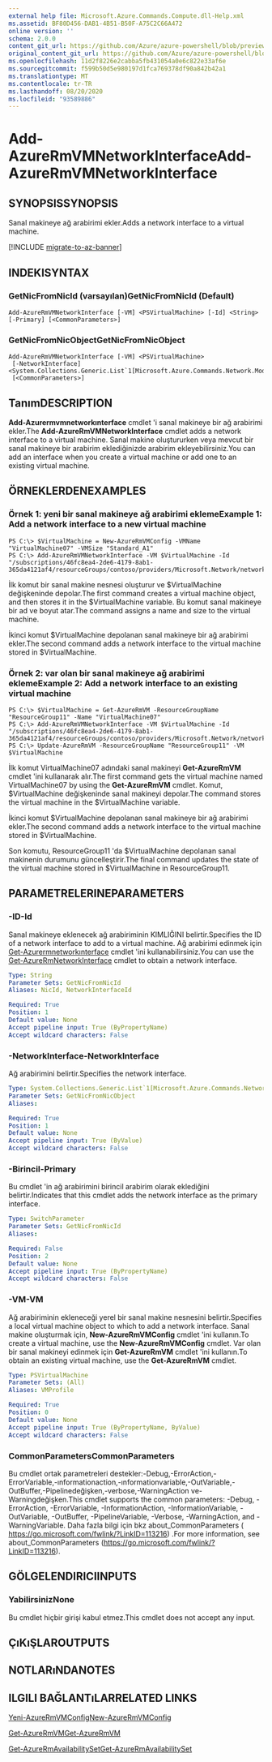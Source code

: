```yaml
---
external help file: Microsoft.Azure.Commands.Compute.dll-Help.xml
ms.assetid: BF80D456-DAB1-4B51-B50F-A75C2C66A472
online version: ''
schema: 2.0.0
content_git_url: https://github.com/Azure/azure-powershell/blob/preview/src/ResourceManager/Compute/Stack/Commands.Compute/help/Add-AzureRmVMNetworkInterface.md
original_content_git_url: https://github.com/Azure/azure-powershell/blob/preview/src/ResourceManager/Compute/Stack/Commands.Compute/help/Add-AzureRmVMNetworkInterface.md
ms.openlocfilehash: 11d2f8226e2cabba5fb431054a0e6c822e33af6e
ms.sourcegitcommit: f599b50d5e980197d1fca769378df90a842b42a1
ms.translationtype: MT
ms.contentlocale: tr-TR
ms.lasthandoff: 08/20/2020
ms.locfileid: "93589886"
---
```

# <span data-ttu-id="2a732-101">Add-AzureRmVMNetworkInterface</span><span class="sxs-lookup"><span data-stu-id="2a732-101">Add-AzureRmVMNetworkInterface</span></span>

## <span data-ttu-id="2a732-102">SYNOPSIS</span><span class="sxs-lookup"><span data-stu-id="2a732-102">SYNOPSIS</span></span>
<span data-ttu-id="2a732-103">Sanal makineye ağ arabirimi ekler.</span><span class="sxs-lookup"><span data-stu-id="2a732-103">Adds a network interface to a virtual machine.</span></span>

[!INCLUDE [migrate-to-az-banner](../../includes/migrate-to-az-banner.md)]

## <span data-ttu-id="2a732-104">INDEKI</span><span class="sxs-lookup"><span data-stu-id="2a732-104">SYNTAX</span></span>

### <span data-ttu-id="2a732-105">GetNicFromNicId (varsayılan)</span><span class="sxs-lookup"><span data-stu-id="2a732-105">GetNicFromNicId (Default)</span></span>
```
Add-AzureRmVMNetworkInterface [-VM] <PSVirtualMachine> [-Id] <String> [-Primary] [<CommonParameters>]
```

### <span data-ttu-id="2a732-106">GetNicFromNicObject</span><span class="sxs-lookup"><span data-stu-id="2a732-106">GetNicFromNicObject</span></span>
```
Add-AzureRmVMNetworkInterface [-VM] <PSVirtualMachine>
 [-NetworkInterface] <System.Collections.Generic.List`1[Microsoft.Azure.Commands.Network.Models.PSNetworkInterface]>
 [<CommonParameters>]
```

## <span data-ttu-id="2a732-107">Tanım</span><span class="sxs-lookup"><span data-stu-id="2a732-107">DESCRIPTION</span></span>
<span data-ttu-id="2a732-108">**Add-Azurermvmnetworkınterface** cmdlet 'i sanal makineye bir ağ arabirimi ekler.</span><span class="sxs-lookup"><span data-stu-id="2a732-108">The **Add-AzureRmVMNetworkInterface** cmdlet adds a network interface to a virtual machine.</span></span>
<span data-ttu-id="2a732-109">Sanal makine oluştururken veya mevcut bir sanal makineye bir arabirim eklediğinizde arabirim ekleyebilirsiniz.</span><span class="sxs-lookup"><span data-stu-id="2a732-109">You can add an interface when you create a virtual machine or add one to an existing virtual machine.</span></span>

## <span data-ttu-id="2a732-110">ÖRNEKLERDEN</span><span class="sxs-lookup"><span data-stu-id="2a732-110">EXAMPLES</span></span>

### <span data-ttu-id="2a732-111">Örnek 1: yeni bir sanal makineye ağ arabirimi ekleme</span><span class="sxs-lookup"><span data-stu-id="2a732-111">Example 1: Add a network interface to a new virtual machine</span></span>
```
PS C:\> $VirtualMachine = New-AzureRmVMConfig -VMName "VirtualMachine07" -VMSize "Standard_A1" 
PS C:\> Add-AzureRmVMNetworkInterface -VM $VirtualMachine -Id "/subscriptions/46fc8ea4-2de6-4179-8ab1-365da4121af4/resourceGroups/contoso/providers/Microsoft.Network/networkInterfaces/sshNIC"
```

<span data-ttu-id="2a732-112">İlk komut bir sanal makine nesnesi oluşturur ve $VirtualMachine değişkeninde depolar.</span><span class="sxs-lookup"><span data-stu-id="2a732-112">The first command creates a virtual machine object, and then stores it in the $VirtualMachine variable.</span></span>
<span data-ttu-id="2a732-113">Bu komut sanal makineye bir ad ve boyut atar.</span><span class="sxs-lookup"><span data-stu-id="2a732-113">The command assigns a name and size to the virtual machine.</span></span>

<span data-ttu-id="2a732-114">İkinci komut $VirtualMachine depolanan sanal makineye bir ağ arabirimi ekler.</span><span class="sxs-lookup"><span data-stu-id="2a732-114">The second command adds a network interface to the virtual machine stored in $VirtualMachine.</span></span>

### <span data-ttu-id="2a732-115">Örnek 2: var olan bir sanal makineye ağ arabirimi ekleme</span><span class="sxs-lookup"><span data-stu-id="2a732-115">Example 2: Add a network interface to an existing virtual machine</span></span>
```
PS C:\> $VirtualMachine = Get-AzureRmVM -ResourceGroupName "ResourceGroup11" -Name "VirtualMachine07"
PS C:\> Add-AzureRmVMNetworkInterface -VM $VirtualMachine -Id "/subscriptions/46fc8ea4-2de6-4179-8ab1-365da4121af4/resourceGroups/contoso/providers/Microsoft.Network/networkInterfaces/sshNIC"
PS C:\> Update-AzureRmVM -ResourceGroupName "ResourceGroup11" -VM $VirtualMachine
```

<span data-ttu-id="2a732-116">İlk komut VirtualMachine07 adındaki sanal makineyi **Get-AzureRmVM** cmdlet 'ini kullanarak alır.</span><span class="sxs-lookup"><span data-stu-id="2a732-116">The first command gets the virtual machine named VirtualMachine07 by using the **Get-AzureRmVM** cmdlet.</span></span>
<span data-ttu-id="2a732-117">Komut, $VirtualMachine değişkeninde sanal makineyi depolar.</span><span class="sxs-lookup"><span data-stu-id="2a732-117">The command stores the virtual machine in the $VirtualMachine variable.</span></span>

<span data-ttu-id="2a732-118">İkinci komut $VirtualMachine depolanan sanal makineye bir ağ arabirimi ekler.</span><span class="sxs-lookup"><span data-stu-id="2a732-118">The second command adds a network interface to the virtual machine stored in $VirtualMachine.</span></span>

<span data-ttu-id="2a732-119">Son komutu, ResourceGroup11 'da $VirtualMachine depolanan sanal makinenin durumunu güncelleştirir.</span><span class="sxs-lookup"><span data-stu-id="2a732-119">The final command updates the state of the virtual machine stored in $VirtualMachine in ResourceGroup11.</span></span>

## <span data-ttu-id="2a732-120">PARAMETRELERINE</span><span class="sxs-lookup"><span data-stu-id="2a732-120">PARAMETERS</span></span>

### <span data-ttu-id="2a732-121">-ID</span><span class="sxs-lookup"><span data-stu-id="2a732-121">-Id</span></span>
<span data-ttu-id="2a732-122">Sanal makineye eklenecek ağ arabiriminin KIMLIĞINI belirtir.</span><span class="sxs-lookup"><span data-stu-id="2a732-122">Specifies the ID of a network interface to add to a virtual machine.</span></span>
<span data-ttu-id="2a732-123">Ağ arabirimi edinmek için [Get-Azurermnetworkınterface](/powershell/module/azurerm.network/get-azurermnetworkinterface) cmdlet 'ini kullanabilirsiniz.</span><span class="sxs-lookup"><span data-stu-id="2a732-123">You can use the [Get-AzureRmNetworkInterface](/powershell/module/azurerm.network/get-azurermnetworkinterface) cmdlet to obtain a network interface.</span></span>

```yaml
Type: String
Parameter Sets: GetNicFromNicId
Aliases: NicId, NetworkInterfaceId

Required: True
Position: 1
Default value: None
Accept pipeline input: True (ByPropertyName)
Accept wildcard characters: False
```

### <span data-ttu-id="2a732-124">-NetworkInterface</span><span class="sxs-lookup"><span data-stu-id="2a732-124">-NetworkInterface</span></span>
<span data-ttu-id="2a732-125">Ağ arabirimini belirtir.</span><span class="sxs-lookup"><span data-stu-id="2a732-125">Specifies the network interface.</span></span>

```yaml
Type: System.Collections.Generic.List`1[Microsoft.Azure.Commands.Network.Models.PSNetworkInterface]
Parameter Sets: GetNicFromNicObject
Aliases: 

Required: True
Position: 1
Default value: None
Accept pipeline input: True (ByValue)
Accept wildcard characters: False
```

### <span data-ttu-id="2a732-126">-Birincil</span><span class="sxs-lookup"><span data-stu-id="2a732-126">-Primary</span></span>
<span data-ttu-id="2a732-127">Bu cmdlet 'in ağ arabirimini birincil arabirim olarak eklediğini belirtir.</span><span class="sxs-lookup"><span data-stu-id="2a732-127">Indicates that this cmdlet adds the network interface as the primary interface.</span></span>

```yaml
Type: SwitchParameter
Parameter Sets: GetNicFromNicId
Aliases: 

Required: False
Position: 2
Default value: None
Accept pipeline input: True (ByPropertyName)
Accept wildcard characters: False
```

### <span data-ttu-id="2a732-128">-VM</span><span class="sxs-lookup"><span data-stu-id="2a732-128">-VM</span></span>
<span data-ttu-id="2a732-129">Ağ arabiriminin ekleneceği yerel bir sanal makine nesnesini belirtir.</span><span class="sxs-lookup"><span data-stu-id="2a732-129">Specifies a local virtual machine object to which to add a network interface.</span></span>
<span data-ttu-id="2a732-130">Sanal makine oluşturmak için, **New-AzureRmVMConfig** cmdlet 'ini kullanın.</span><span class="sxs-lookup"><span data-stu-id="2a732-130">To create a virtual machine, use the **New-AzureRmVMConfig** cmdlet.</span></span>
<span data-ttu-id="2a732-131">Var olan bir sanal makineyi edinmek için **Get-AzureRmVM** cmdlet 'ini kullanın.</span><span class="sxs-lookup"><span data-stu-id="2a732-131">To obtain an existing virtual machine, use the **Get-AzureRmVM** cmdlet.</span></span>

```yaml
Type: PSVirtualMachine
Parameter Sets: (All)
Aliases: VMProfile

Required: True
Position: 0
Default value: None
Accept pipeline input: True (ByPropertyName, ByValue)
Accept wildcard characters: False
```

### <span data-ttu-id="2a732-132">CommonParameters</span><span class="sxs-lookup"><span data-stu-id="2a732-132">CommonParameters</span></span>
<span data-ttu-id="2a732-133">Bu cmdlet ortak parametreleri destekler:-Debug,-ErrorAction,-ErrorVariable,-ınformationaction,-ınformationvariable,-OutVariable,-OutBuffer,-Pipelinedeğişken,-verbose,-WarningAction ve-Warningdeğişken.</span><span class="sxs-lookup"><span data-stu-id="2a732-133">This cmdlet supports the common parameters: -Debug, -ErrorAction, -ErrorVariable, -InformationAction, -InformationVariable, -OutVariable, -OutBuffer, -PipelineVariable, -Verbose, -WarningAction, and -WarningVariable.</span></span> <span data-ttu-id="2a732-134">Daha fazla bilgi için bkz about_CommonParameters ( https://go.microsoft.com/fwlink/?LinkID=113216) .</span><span class="sxs-lookup"><span data-stu-id="2a732-134">For more information, see about_CommonParameters (https://go.microsoft.com/fwlink/?LinkID=113216).</span></span>

## <span data-ttu-id="2a732-135">GÖLGELENDIRICI</span><span class="sxs-lookup"><span data-stu-id="2a732-135">INPUTS</span></span>

### <span data-ttu-id="2a732-136">Yabilirsiniz</span><span class="sxs-lookup"><span data-stu-id="2a732-136">None</span></span>
<span data-ttu-id="2a732-137">Bu cmdlet hiçbir girişi kabul etmez.</span><span class="sxs-lookup"><span data-stu-id="2a732-137">This cmdlet does not accept any input.</span></span>

## <span data-ttu-id="2a732-138">ÇıKıŞLAR</span><span class="sxs-lookup"><span data-stu-id="2a732-138">OUTPUTS</span></span>

## <span data-ttu-id="2a732-139">NOTLARıNDA</span><span class="sxs-lookup"><span data-stu-id="2a732-139">NOTES</span></span>

## <span data-ttu-id="2a732-140">ILGILI BAĞLANTıLAR</span><span class="sxs-lookup"><span data-stu-id="2a732-140">RELATED LINKS</span></span>

[<span data-ttu-id="2a732-141">Yeni-AzureRmVMConfig</span><span class="sxs-lookup"><span data-stu-id="2a732-141">New-AzureRmVMConfig</span></span>](./New-AzureRmVMConfig.md)

[<span data-ttu-id="2a732-142">Get-AzureRmVM</span><span class="sxs-lookup"><span data-stu-id="2a732-142">Get-AzureRmVM</span></span>](./Get-AzureRmVM.md)

[<span data-ttu-id="2a732-143">Get-AzureRmAvailabilitySet</span><span class="sxs-lookup"><span data-stu-id="2a732-143">Get-AzureRmAvailabilitySet</span></span>](./Get-AzureRmAvailabilitySet.md)
